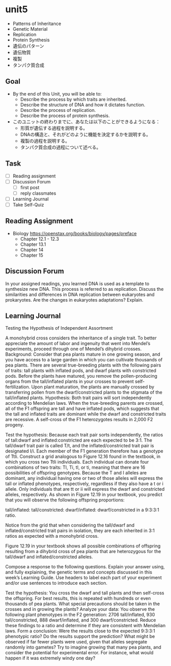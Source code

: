 # unit5

- Patterns of Inheritance
- Genetic Material
- Replication
- Protein Synthesis
- 遺伝のパターン
- 遺伝物質
- 複製
- タンパク質合成

## Goal

- By the end of this Unit, you will be able to:
  - Describe the process by which traits are inherited.
  - Describe the structure of DNA and how it dictates function.
  - Describe the process of replication.
  - Describe the process of protein synthesis.
- このユニットの終わりまでに、あなたは以下のことができるようになる：
  - 形質が遺伝する過程を説明する。
  - DNAの構造と、それがどのように機能を決定するかを説明する。
  - 複製の過程を説明する。
  - タンパク質合成の過程について述べる。

## Task

- [ ] Reading assignment
- [ ] Discussion Forum
  - [ ] first post
  - [ ] reply classmates
- [ ] Learning Journal
- [ ] Take Self-Quiz

## Reading Assignment

- Biology <https://openstax.org/books/biology/pages/preface>
  - Chapter 12.1 - 12.3
  - Chapter 13.1
  - Chapter 14
  - Chapter 15

## Discussion Forum

In your assigned readings, you learned DNA is used as a template to synthesize new DNA. This process is referred to as replication. Discuss the similarities and differences in DNA replication between eukaryotes and prokaryotes. Are the changes in eukaryotes adaptations? Explain.

## Learning Journal

Testing the Hypothesis of Independent Assortment

A monohybrid cross considers the inheritance of a single trait. To better appreciate the amount of labor and ingenuity that went into Mendel’s experiments, proceed through one of Mendel’s dihybrid crosses.
Background: Consider that pea plants mature in one growing season, and you have access to a large garden in which you can cultivate thousands of pea plants. There are several true-breeding plants with the following pairs of traits: tall plants with inflated pods, and dwarf plants with constricted pods. Before the plants have matured, you remove the pollen-producing organs from the tall/inflated plants in your crosses to prevent self-fertilization. Upon plant maturation, the plants are manually crossed by transferring pollen from the dwarf/constricted plants to the stigmata of the tall/inflated plants.
Hypothesis: Both trait pairs will sort independently according to Mendelian laws. When the true-breeding parents are crossed, all of the F1 offspring are tall and have inflated pods, which suggests that the tall and inflated traits are dominant while the dwarf and constricted traits are recessive. A self-cross of the F1 heterozygotes results in 2,000 F2 progeny.

Test the hypothesis: Because each trait pair sorts independently, the ratios of tall:dwarf and inflated:constricted are each expected to be 3:1. The tall/dwarf trait pair is called T/t, and the inflated/constricted trait pair is designated I/i. Each member of the F1 generation therefore has a genotype of TtIi. Construct a grid analogous to Figure 12.16 found in the textbook, in which you cross two TtIi individuals. Each individual can donate four combinations of two traits: TI, Ti, tI, or ti, meaning that there are 16 possibilities of offspring genotypes. Because the T and I alleles are dominant, any individual having one or two of those alleles will express the tall or inflated phenotypes, respectively, regardless if they also have a t or i allele. Only individuals that are tt or ii will express the dwarf and constricted alleles, respectively. As shown in Figure 12.19 in your textbook, you predict that you will observe the following offspring proportions:

tall/inflated: tall/constricted: dwarf/inflated: dwarf/constricted in a 9:3:3:1 ratio.

Notice from the grid that when considering the tall/dwarf and inflated/constricted trait pairs in isolation, they are each inherited in 3:1 ratios as expected with a monohybrid cross.

Figure 12.19 in your textbook shows all possible combinations of offspring resulting from a dihybrid cross of pea plants that are heterozygous for the tall/dwarf and inflated/constricted alleles.

Compose a response to the following questions. Explain your answer using, and fully explaining, the genetic terms and concepts discussed in this week’s Learning Guide. Use headers to label each part of your experiment and/or use sentences to introduce each section.  

Test the hypothesis: You cross the dwarf and tall plants and then self-cross the offspring. For best results, this is repeated with hundreds or even thousands of pea plants. What special precautions should be taken in the crosses and in growing the plants?
Analyze your data: You observe the following plant phenotypes in the F2 generation: 2706 tall/inflated, 930 tall/constricted, 888 dwarf/inflated, and 300 dwarf/constricted. Reduce these findings to a ratio and determine if they are consistent with Mendelian laws.
Form a conclusion: Were the results close to the expected 9:3:3:1 phenotypic ratio? Do the results support the prediction? What might be observed if far fewer plants were used, given that alleles segregate randomly into gametes? Try to imagine growing that many pea plants, and consider the potential for experimental error. For instance, what would happen if it was extremely windy one day?
